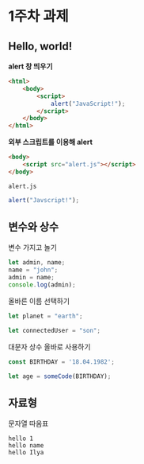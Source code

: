 # 1주차 과제

## Hello, world!

**alert 창 띄우기**

```html
<html>
    <body>
        <script>
        	alert("JavaScript!");
        </script>
    </body>
</html>
```

**외부 스크립트를 이용해 alert**

```html
<body>
    <script src="alert.js"></script>
</body>
```

`alert.js`

```js
alert("Javscript!");
```

## 변수와 상수

변수 가지고 놀기

```js
let admin, name;
name = "john";
admin = name;
console.log(admin);
```

올바른 이름 선택하기

```javascript
let planet = "earth";

let connectedUser = "son";
```

대문자 상수 올바로 사용하기

```javascript
const BIRTHDAY = '18.04.1982';

let age = someCode(BIRTHDAY);
```

## 자료형

문자열 따옴표

```
hello 1
hello name
hello Ilya
```



